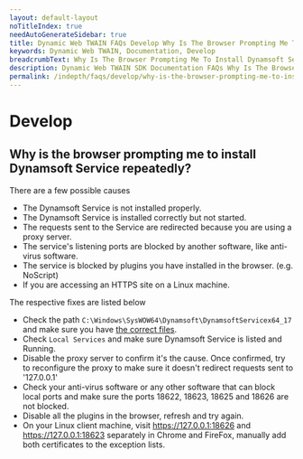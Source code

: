 ```yaml
---
layout: default-layout
noTitleIndex: true
needAutoGenerateSidebar: true
title: Dynamic Web TWAIN FAQs Develop Why Is The Browser Prompting Me To Install Dynamsoft Service Repeatedly
keywords: Dynamic Web TWAIN, Documentation, Develop 
breadcrumbText: Why Is The Browser Prompting Me To Install Dynamsoft Service Repeatedly
description: Dynamic Web TWAIN SDK Documentation FAQs Why Is The Browser Prompting Me To Install Dynamsoft Service Repeatedly
permalink: /indepth/faqs/develop/why-is-the-browser-prompting-me-to-install-dynamsoft-service-repeatedly.html
---
```


# Develop

## Why is the browser prompting me to install Dynamsoft Service repeatedly? 

There are a few possible causes

* The Dynamsoft Service is not installed properly.
* The Dynamsoft Service is installed correctly but not started.
* The requests sent to the Service are redirected because you are using a proxy server.
* The service's listening ports are blocked by another software, like anti-virus software.
* The service is blocked by plugins you have installed in the browser. (e.g. NoScript)
* If you are accessing an HTTPS site on a Linux machine.

The respective fixes are listed below

* Check the path `C:\Windows\SysWOW64\Dynamsoft\DynamsoftServicex64_17` and make sure you have [the correct files](#related-files-and-folders).
* Check `Local Services` and make sure Dynamsoft Service is listed and Running.
* Disable the proxy server to confirm it's the cause. Once confirmed, try to reconfigure the proxy to make sure it doesn't redirect requests sent to '127.0.0.1'
* Check your anti-virus software or any other software that can block local ports and make sure the ports 18622, 18623, 18625 and 18626 are not blocked.
* Disable all the plugins in the browser, refresh and try again.
* On your Linux client machine, visit https://127.0.0.1:18626 and https://127.0.0.1:18623 separately in Chrome and FireFox, manually add both certificates to the exception lists.
